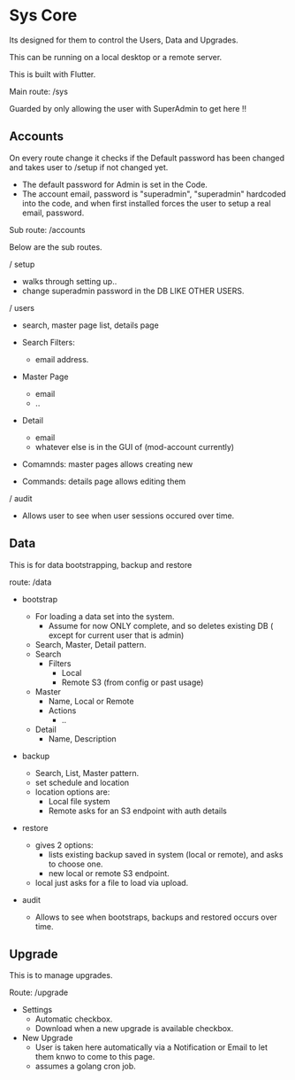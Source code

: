 # Sys Core 

Its designed for them to control the Users, Data and Upgrades.

This can be running on a local desktop or a remote server.

This is built with Flutter.

Main route: /sys

Guarded by only allowing the user with SuperAdmin to get here !!

## Accounts

On every route change it checks if the Default password has been changed and takes user to /setup if not changed yet.
- The default password for Admin is set in the Code.
- The account email, password is "superadmin", "superadmin" hardcoded into the code, and when first installed forces the user to setup a real email, password.

Sub route: /accounts

Below are the sub routes.

/ setup
- walks through setting up..
- change superadmin password in the DB LIKE OTHER USERS.

/ users
- search, master page list, details page
- Search Filters:
	- email address.
- Master Page
	- email
	- ..
- Detail
	- email
	- whatever else is in the GUI of (mod-account currently)

- Comamnds: master pages allows creating new
- Commands: details page allows editing them

/ audit
- Allows user to see when user sessions occured over time.

## Data

This is for data bootstrapping, backup and restore

route: /data

- bootstrap
	- For loading a data set into the system.
		- Assume for now ONLY complete, and so deletes existing DB ( except for current user that is admin)
	- Search, Master, Detail pattern.
	- Search
		- Filters
			- Local
			- Remote S3 (from config or past usage)
	- Master
		- Name, Local or Remote
		- Actions
			- ..
	- Detail
		- Name, Description

- backup
	- Search, List, Master pattern.
	- set schedule and location
	- location options are:
		- Local file system
		- Remote asks for an S3 endpoint with auth details

- restore
	- gives 2 options:
		- lists existing backup saved in system (local or remote), and asks to choose one.
		- new local or remote S3 endpoint.
	- local just asks for a file to load via upload.
	

- audit
	- Allows to see when bootstraps, backups and restored occurs over time.

## Upgrade

This is to manage upgrades.

Route: /upgrade

- Settings
	- Automatic checkbox.
	- Download when a new upgrade is available checkbox.
- New Upgrade
	- User is taken here automatically via a Notification or Email to let them knwo to come to this page.
	- assumes a golang cron job.
